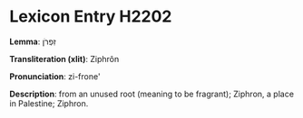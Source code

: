 # Lexicon Entry H2202

**Lemma**: זִפְרֹן

**Transliteration (xlit)**: Ziphrôn

**Pronunciation**: zi-frone'

**Description**:
from an unused root (meaning to be fragrant); Ziphron, a place in Palestine; Ziphron.
